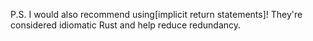 P.S. I would also recommend using[implicit return statements]! They're considered idiomatic Rust and help reduce redundancy.